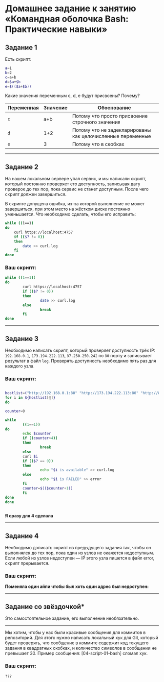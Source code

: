 # Домашнее задание к занятию «Командная оболочка Bash: Практические навыки»


## Задание 1

Есть скрипт:

```bash
a=1
b=2
c=a+b
d=$a+$b
e=$(($a+$b))
```

Какие значения переменным c, d, e будут присвоены? Почему?

| Переменная  | Значение | Обоснование |
| ------------- | ------------- | ------------- |
| `c`  | а+b  | Потому что просто присвоение строчного значения |
| `d`  | 1+2  | Потому что не задекларированы как целочисленные переменные |
| `e`  | 3  | Потому что в скобках |

----

## Задание 2

На нашем локальном сервере упал сервис, и мы написали скрипт, который постоянно проверяет его доступность, записывая дату проверок до тех пор, пока сервис не станет доступным. После чего скрипт должен завершиться. 

В скрипте допущена ошибка, из-за которой выполнение не может завершиться, при этом место на жёстком диске постоянно уменьшается. Что необходимо сделать, чтобы его исправить:

```bash
while ((1==1)
do
	curl https://localhost:4757
	if (($? != 0))
	then
		date >> curl.log
	fi
done
```

### Ваш скрипт:

```bash
while ((1==1))
do
        curl https://localhost:4757
        if (($? != 0))
        then
                date >> curl.log
        else
                break
        fi
done
```

---

## Задание 3

Необходимо написать скрипт, который проверяет доступность трёх IP: `192.168.0.1`, `173.194.222.113`, `87.250.250.242` по `80` порту и записывает результат в файл `log`. Проверять доступность необходимо пять раз для каждого узла.

### Ваш скрипт:

```bash

hostlist=("http://192.168.0.1:80" "http://173.194.222.113:80" "http://87.250.250.242:80")
for i in ${hostlist[@]}
do

counter=0

while 
        ((1==1))
do
        echo $counter
        if ((counter>4))
        then
                break
        else
        curl $i
        if (($? == 0))
        then
                echo "$i is available" >> curl.log
        else
                echo "$i is FAILED" >> error
        fi
        counter=$(($counter+1))
        fi
done
done
           
```

**Я сразу для 4 сделала**

---
## Задание 4

Необходимо дописать скрипт из предыдущего задания так, чтобы он выполнялся до тех пор, пока один из узлов не окажется недоступным. Если любой из узлов недоступен — IP этого узла пишется в файл error, скрипт прерывается.

### Ваш скрипт:

**Поменяла один айпи чтобы был хоть один адрес был недоступен:**


---

## Задание со звёздочкой* 

Это самостоятельное задание, его выполнение необязательно.
____

Мы хотим, чтобы у нас были красивые сообщения для коммитов в репозиторий. Для этого нужно написать локальный хук для Git, который будет проверять, что сообщение в коммите содержит код текущего задания в квадратных скобках, и количество символов в сообщении не превышает 30. Пример сообщения: \[04-script-01-bash\] сломал хук.

### Ваш скрипт:

```bash
???
```


